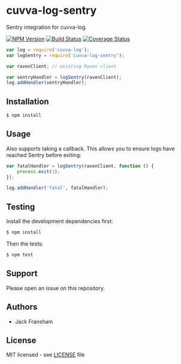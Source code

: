 # cuvva-log-sentry

Sentry integration for cuvva-log.

[![NPM Version](https://img.shields.io/npm/v/cuvva-log-sentry.svg?style=flat)](//www.npmjs.org/package/cuvva-log-sentry)
[![Build Status](https://img.shields.io/travis/cuvva/cuvva-log-sentry-node.svg?style=flat)](//travis-ci.org/cuvva/cuvva-log-sentry-node)
[![Coverage Status](https://img.shields.io/coveralls/cuvva/cuvva-log-sentry-node.svg?style=flat)](//coveralls.io/r/cuvva/cuvva-log-sentry-node)

```js
var log = require('cuvva-log');
var logSentry = require('cuvva-log-sentry');

var ravenClient; // existing Raven client

var sentryHandler = logSentry(ravenClient);
log.addHandler(sentryHandler);
```

## Installation

```bash
$ npm install
```

## Usage

Also supports taking a callback. This allows you to ensure logs have reached
Sentry before exiting:

```js
var fatalHandler = logSentry(ravenClient, function () {
	process.exit(1);
});

log.addHandler('fatal', fatalHandler);
```

## Testing

Install the development dependencies first:

```bash
$ npm install
```

Then the tests:

```bash
$ npm test
```

## Support

Please open an issue on this repository.

## Authors

- Jack Fransham

## License

MIT licensed - see [LICENSE](LICENSE) file
